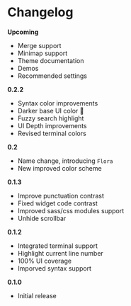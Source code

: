 # Changelog

**Upcoming**

- Merge support
- Minimap support
- Theme documentation
- Demos
- Recommended settings

**0.2.2**

- Syntax color improvements
- Darker base UI color 👀
- Fuzzy search highlight
- UI Depth improvements
- Revised terminal colors

**0.2**

- Name change, introducing `Flora`
- New improved color scheme

**0.1.3**

- Improve punctuation contrast
- Fixed widget code contrast
- Improved sass/css modules support
- Unhide scrollbar

**0.1.2**

- Integrated terminal support
- Highlight current line number
- 100% UI coverage
- Imporved syntax support

**0.1.0**

- Initial release
